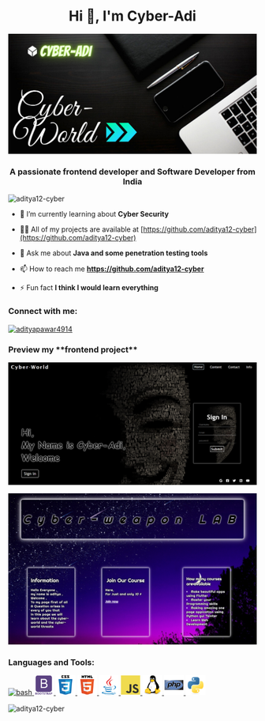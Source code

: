 <h1 align="center">Hi 👋, I'm Cyber-Adi</h1>

![](Githubimg.png)

<h3 align="center">A passionate frontend developer and Software Developer from India</h3>

<p align="left"> <img src="https://komarev.com/ghpvc/?username=aditya12-cyber&label=Profile%20views&color=0e75b6&style=flat" alt="aditya12-cyber" /> </p>

- 🌱 I’m currently learning about **Cyber Security**

- 👨‍💻 All of my projects are available at [https://github.com/aditya12-cyber](https://github.com/aditya12-cyber)

- 💬 Ask me about **Java and some penetration testing tools**

- 📫 How to reach me **https://github.com/aditya12-cyber**

- ⚡ Fun fact **I think I would learn everything**



<h3 align="left">Connect with me:</h3>
<p align="left">
<a href="https://instagram.com/adityapawar4914" target="blank"><img align="center" src="https://raw.githubusercontent.com/rahuldkjain/github-profile-readme-generator/master/src/images/icons/Social/instagram.svg" alt="adityapawar4914" height="30" width="40" /></a>
</p>

<h3 align="left">Preview my **frontend project**</h3>

![](git1.png)

![](git2.png)

<h3 align="left">Languages and Tools:</h3>
<p align="left"> <a href="https://www.gnu.org/software/bash/" target="_blank"> <img src="https://www.vectorlogo.zone/logos/gnu_bash/gnu_bash-icon.svg" alt="bash" width="40" height="40"/> </a> <a href="https://getbootstrap.com" target="_blank"> <img src="https://raw.githubusercontent.com/devicons/devicon/master/icons/bootstrap/bootstrap-plain-wordmark.svg" alt="bootstrap" width="40" height="40"/> </a> <a href="https://www.w3schools.com/css/" target="_blank"> <img src="https://raw.githubusercontent.com/devicons/devicon/master/icons/css3/css3-original-wordmark.svg" alt="css3" width="40" height="40"/> </a> <a href="https://www.w3.org/html/" target="_blank"> <img src="https://raw.githubusercontent.com/devicons/devicon/master/icons/html5/html5-original-wordmark.svg" alt="html5" width="40" height="40"/> </a> <a href="https://www.java.com" target="_blank"> <img src="https://raw.githubusercontent.com/devicons/devicon/master/icons/java/java-original.svg" alt="java" width="40" height="40"/> </a> <a href="https://developer.mozilla.org/en-US/docs/Web/JavaScript" target="_blank"> <img src="https://raw.githubusercontent.com/devicons/devicon/master/icons/javascript/javascript-original.svg" alt="javascript" width="40" height="40"/> </a> <a href="https://www.linux.org/" target="_blank"> <img src="https://raw.githubusercontent.com/devicons/devicon/master/icons/linux/linux-original.svg" alt="linux" width="40" height="40"/> </a> <a href="https://www.php.net" target="_blank"> <img src="https://raw.githubusercontent.com/devicons/devicon/master/icons/php/php-original.svg" alt="php" width="40" height="40"/> </a> <a href="https://www.python.org" target="_blank"> <img src="https://raw.githubusercontent.com/devicons/devicon/master/icons/python/python-original.svg" alt="python" width="40" height="40"/> </a> </p>

<p><img align="center" src="https://github-readme-stats.vercel.app/api/top-langs?username=aditya12-cyber&show_icons=true&locale=en&layout=compact" alt="aditya12-cyber" /></p>
